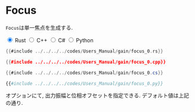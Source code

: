 # Focus

`Focus`は単一焦点を生成する.

<div class="tabs">
<input id="rust_tab_api" type="radio" class="tab" name="tab_api" checked>
<label class="tab_item" n=4 for="rust_tab_api">Rust</label>
<input id="cpp_tab_api" type="radio" class="tab" name="tab_api">
<label class="tab_item" n=4 for="cpp_tab_api">C++</label>
<input id="cs_tab_api" type="radio" class="tab" name="tab_api">
<label class="tab_item" n=4 for="cs_tab_api">C#</label>
<input id="python_tab_api" type="radio" class="tab" name="tab_api">
<label class="tab_item" n=4 for="python_tab_api">Python</label>

```rust
{{#include ../../../../codes/Users_Manual/gain/focus_0.rs}}
```

```cpp
{{#include ../../../../codes/Users_Manual/gain/focus_0.cpp}}
```

```cs
{{#include ../../../../codes/Users_Manual/gain/focus_0.cs}}
```

```python
{{#include ../../../../codes/Users_Manual/gain/focus_0.py}}
```
</div>

オプションにて, 出力振幅と位相オフセットを指定できる.
デフォルト値は上記の通り.
